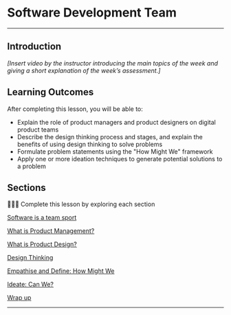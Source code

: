 
# Software Development Team
---

## Introduction

*[Insert video by the instructor introducing the main topics of the week and giving a short explanation of the week’s assessment.]*


## **Learning Outcomes**

After completing this lesson, you will be able to:

- Explain the role of product managers and product designers on digital product teams
- Describe the design thinking process and stages, and explain the benefits of using design thinking to solve problems
- Formulate problem statements using the "How Might We" framework
- Apply one or more ideation techniques to generate potential solutions to a problem



## Sections

<aside>

👩🏿‍🏫 Complete this lesson by exploring each section

</aside>

[Software is a team sport](software-team/basics.md)

[What is Product Management?](software-team/what-is-pm.md)

[What is Product Design?](software-team/what-is-design.md)

[Design Thinking](software-team/design-thinking.md)

[Empathise and Define: How Might We](software-team/empathize-and-define.md)

[Ideate: Can We?](software-team/ideate.md)

[Wrap up](software-team/wrap-up.md)

---
